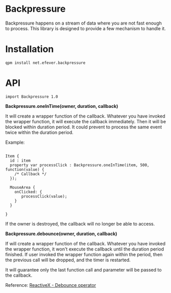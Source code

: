 Backpressure
============

Backpressure happens on a stream of data where you are not fast enough to process. 
This library is designed to provide a few mechanism to handle it.

Installation
============

    qpm install net.efever.backpressure
    
    
API
===

```
import Backpressure 1.0
```


**Backpressure.oneInTime(owner, duration, callback)**

It will create a wrapper function of the callback. Whatever you have invoked the wrapper function, it will execute the callback immediately. Then it will be blocked within duration period. It could prevent to process the same event twice within the duration period.

Example:
```

Item {
  id : item
  property var processClick : Backpressure.oneInTime(item, 500, function(value) { 
    /* Callback */ 
  });

  MouseArea {
    onClicked: {
       processClick(value);
    }
  }

}
```

If the owner is destroyed, the callback will no longer be able to access.

**Backpressure.debounce(owner, duration, callback)**

If will create a wrapper function of the callback. Whatever you have invoked the wrapper function, it won't execute the callback until the duration period finished. If user invoked the wrapper function again within the period, then the previous call will be dropped, and the timer is restarted.

It will guarantee only the last function call and parameter will be passed to the callback.

Reference: [ReactiveX - Debounce operator](http://reactivex.io/documentation/operators/debounce.html)

